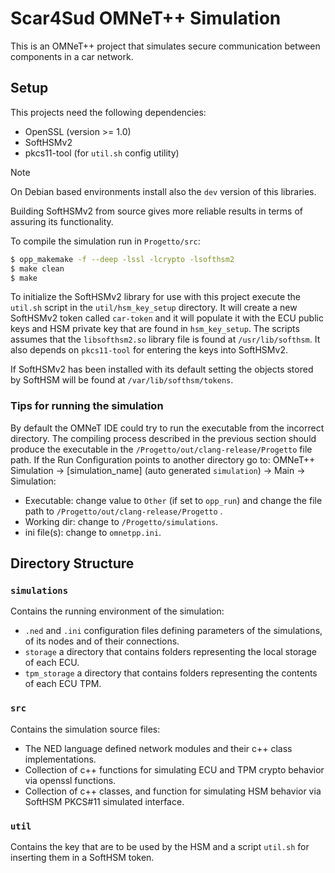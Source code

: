# Scar4Sud OMNeT++ Simulation

This is an OMNeT++ project that simulates secure communication between components in a car network.

## Setup

This projects need the following dependencies:

- OpenSSL (version >= 1.0)
- SoftHSMv2
- pkcs11-tool (for `util.sh` config utility)

> [!NOTE]
>
> On Debian based environments install also the `dev` version of this libraries.
>
> Building SoftHSMv2 from source gives more reliable results in terms of assuring its functionality.

To compile the simulation run in `Progetto/src`:

```bash
$ opp_makemake -f --deep -lssl -lcrypto -lsofthsm2
$ make clean
$ make
```

To initialize the SoftHSMv2 library for use with this project execute the `util.sh` script in the `util/hsm_key_setup` directory. It will create a new SoftHSMv2 token called `car-token` and it will populate it with the ECU public keys and HSM private key that are found in  `hsm_key_setup`. 
The scripts assumes that the `libsofthsm2.so` library file is found at `/usr/lib/softhsm`. It also depends on `pkcs11-tool` for entering the keys into SoftHSMv2.



If SoftHSMv2 has been installed with its default setting the objects stored by SoftHSM will be found at `/var/lib/softhsm/tokens`. 

### Tips for running the simulation

By default the OMNeT IDE could try to run the executable from the incorrect directory. The compiling process described in the previous section should produce the executable in the `/Progetto/out/clang-release/Progetto` file path. If the Run Configuration points to another directory go to: OMNeT++ Simulation -> [simulation_name] (auto generated `simulation`) -> Main -> Simulation:

- Executable: change value to `Other` (if set to `opp_run`) and change the file path to `/Progetto/out/clang-release/Progetto` .
- Working dir: change to `/Progetto/simulations`.
- ini file(s): change to `omnetpp.ini`.

## Directory Structure

### `simulations`

Contains the running environment of the simulation:

- `.ned` and `.ini` configuration files defining parameters of the simulations, of its nodes and of their connections.
- `storage` a directory that contains folders representing the local storage of each ECU.
- `tpm_storage` a directory that contains folders representing the contents of each ECU TPM.

### `src`

Contains the simulation source files:

-  The NED language defined network modules and their c++ class implementations. 
- Collection of c++ functions for simulating ECU and TPM crypto behavior via openssl functions.
- Collection of c++ classes, and function for simulating HSM behavior via SoftHSM PKCS#11 simulated interface.

### `util`

Contains the key that are to be used by the HSM and a script `util.sh` for inserting them in a SoftHSM token.
